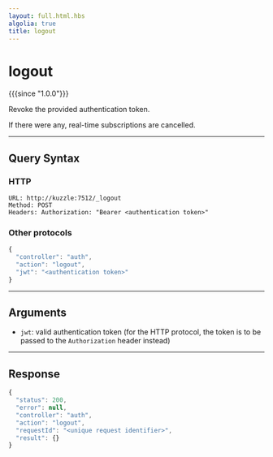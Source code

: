 ```yaml
---
layout: full.html.hbs
algolia: true
title: logout
---
```


# logout

{{{since "1.0.0"}}}

Revoke the provided authentication token.

If there were any, real-time subscriptions are cancelled.

---

## Query Syntax

### HTTP

```http
URL: http://kuzzle:7512/_logout
Method: POST  
Headers: Authorization: "Bearer <authentication token>"
```

### Other protocols


```js
{
  "controller": "auth",
  "action": "logout",
  "jwt": "<authentication token>"
}
```

---

## Arguments

* `jwt`: valid authentication token (for the HTTP protocol, the token is to be passed to the `Authorization` header instead)

---

## Response

```js
{
  "status": 200,
  "error": null,
  "controller": "auth",
  "action": "logout",
  "requestId": "<unique request identifier>",
  "result": {}
}
```
